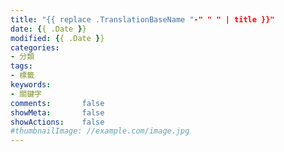 ```yaml
---
title: "{{ replace .TranslationBaseName "-" " " | title }}"
date: {{ .Date }}
modified: {{ .Date }}
categories:
- 分類
tags:
- 標籤
keywords:
- 關鍵字
comments:       false
showMeta:       false
showActions:    false
#thumbnailImage: //example.com/image.jpg
---
```


